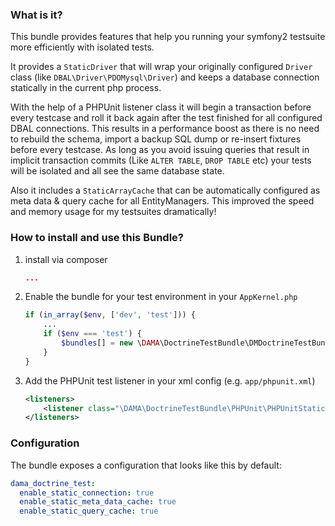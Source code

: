 ### What is it?

This bundle provides features that help you running your symfony2 testsuite more efficiently with isolated tests.

It provides a `StaticDriver` that will wrap your originally configured `Driver` class (like `DBAL\Driver\PDOMysql\Driver`) and keeps a database connection statically in the current php process.

With the help of a PHPUnit listener class it will begin a transaction before every testcase and roll it back again after the test finished for all configured DBAL connections. This results in a performance boost as there is no need to rebuild the schema, import a backup SQL dump or re-insert fixtures before every testcase. As long as you avoid issuing queries that result in implicit transaction commits (Like `ALTER TABLE`, `DROP TABLE` etc) your tests will be isolated and all see the same database state.

Also it includes a `StaticArrayCache` that can be automatically configured as meta data & query cache for all EntityManagers. This improved the speed and memory usage for my testsuites dramatically!

### How to install and use this Bundle?

1. install via composer

    ```json
    ...
    ```

2. Enable the bundle for your test environment in your `AppKernel.php`

    ```php
    if (in_array($env, ['dev', 'test'])) {
        ...
        if ($env === 'test') {
            $bundles[] = new \DAMA\DoctrineTestBundle\DMDoctrineTestBundle();
        }
    }
    ```
    
3. Add the PHPUnit test listener in your xml config (e.g. `app/phpunit.xml`)

    ```xml
    <listeners>
        <listener class="\DAMA\DoctrineTestBundle\PHPUnit\PHPUnitStaticDbConnectionListener" file="../vendor/dama/doctrine-test-bundle/src/DAMA/DoctrineTestBundle/PHPUnit/PHPUnitStaticDbConnectionListener.php" />
    </listeners>
    ```
    
### Configuration

The bundle exposes a configuration that looks like this by default:
    
```yaml
dama_doctrine_test:
  enable_static_connection: true
  enable_static_meta_data_cache: true
  enable_static_query_cache: true
```
    
